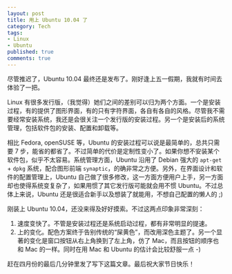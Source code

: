 ```yaml
---
layout: post
title: 用上 Ubuntu 10.04 了
category: Tech
tags:
- Linux
- Ubuntu
published: true
comments: true
---
```


尽管推迟了，Ubuntu 10.04 最终还是发布了。刚好逢上五一假期，我就有时间去体验了一把。

Linux 有很多发行版，（我觉得）她们之间的差别可以归为两个方面。一个是安装过程，有的提供了图形界面，有的只有字符界面，各自有各自的风格。尽管我不需要经常安装系统，我还是会很关注一个发行版的安装过程。另一个是安装后的系统管理，包括软件包的安装、配置和卸载等。

相比 Fedora, openSUSE 等，Ubuntu 的安装过程可以说是最简单的，总共只需要 7 步，能省的都省了。不过简单的代价是定制性变小了。如果你想不安装某个软件包，似乎不太容易。系统管理方面，Ubuntu 沿用了 Debian 强大的 `apt-get` + `dpkg` 系统，配合图形前端 `synaptic`，的确非常之方便。另外，在界面设计和软件的配置管理上，Ubuntu 自己做了很多修改，这一方面方便用户上手，另一方面却也使得系统变复杂了，如果用惯了其它发行版可能就会用不惯 Ubuntu。不过总体上来说，Ubuntu 还是很适合新手以及想装了就能用，不想自己配置的懒人的 ;)

刚装上 Ubuntu 10.04，还没来得及好好摸索。不过这两点印象非常深刻：

1.  速度变快了。不管是安装过程还是系统启动过程，都有非常明显的提速。
2.  上的变化。配色方案终于告别传统的“屎黄色”，而改用深色主题了。另一个显著的变化是窗口按钮从右上角换到了左上角，仿了 Mac，而且按钮的顺序也和 Mac 的一样。同时在用 Mac 和 Ubuntu 的估计会比较舒服一点 -)

赶在四月份的最后几分钟里发了写下这篇文章。最后祝大家节日快乐！

